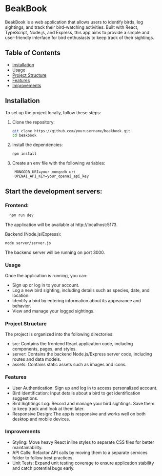 # BeakBook

BeakBook is a web application that allows users to identify birds, log sightings, and track their bird-watching activities. Built with React, TypeScript, Node.js, and Express, this app aims to provide a simple and user-friendly interface for bird enthusiasts to keep track of their sightings.

## Table of Contents

- [Installation](#installation)
- [Usage](#usage)
- [Project Structure](#project-structure)
- [Features](#features)
- [Improvements](#improvements)

## Installation

To set up the project locally, follow these steps:

1. Clone the repository:

   ```bash
   git clone https://github.com/yourusername/beakbook.git
   cd beakbook
1. Install the dependencies:

   ```bash
   npm install
1. Create an env file with the following variables:

   ```plaintext
    MONGODB_URI=your_mongodb_uri
    OPENAI_API_KEY=your_openai_api_key
## Start the development servers:

### Frontend:

```bash
  npm run dev
  ```
  
The application will be available at http://localhost:5173.

Backend (Node.js/Express):
```bash
node server/server.js
```
The backend server will be running on port 3000.

### Usage
Once the application is running, you can:

* Sign up or log in to your account.
* Log a new bird sighting, including details such as species, date, and location.
* Identify a bird by entering information about its appearance and behavior.
* View and manage your logged sightings.

### Project Structure
The project is organized into the following directories:

* src: Contains the frontend React application code, including components, pages, and styles.
* server: Contains the backend Node.js/Express server code, including routes and data models.
* assets: Contains static assets such as images and icons.

### Features
* User Authentication: Sign up and log in to access personalized account.
* Bird Identification: Input details about a bird to get identification suggestions.
* Bird Sightings Log: Record and manage your bird sightings. Save them to keep track and look at them later.
* Responsive Design: The app is responsive and works well on both desktop and mobile devices.

### Improvements
* Styling: Move heavy React inline styles to separate CSS files for better maintainability.
* API Calls: Refactor API calls by moving them to a separate services folder to follow best practices.
* Unit Tests: Expand unit testing coverage to ensure application stability and catch potential bugs early.

